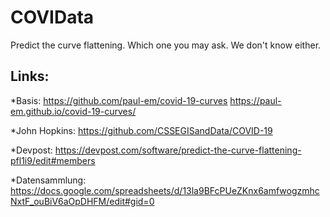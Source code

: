 # COVIData
Predict the curve flattening. Which one you may ask. We don't know either.


## Links:

*Basis:
https://github.com/paul-em/covid-19-curves
https://paul-em.github.io/covid-19-curves/

*John Hopkins: 
https://github.com/CSSEGISandData/COVID-19

*Devpost:
https://devpost.com/software/predict-the-curve-flattening-pfl1i9/edit#members

*Datensammlung:
https://docs.google.com/spreadsheets/d/13la9BFcPUeZKnx6amfwogzmhcNxtF_ouBiV6aOpDHFM/edit#gid=0
